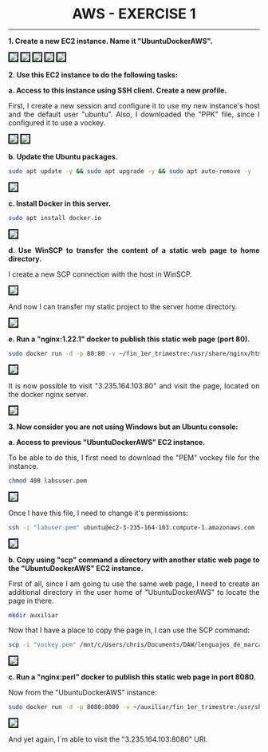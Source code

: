 <style>
  h1{
    border: none;
    margin-bottom: 0px;
    text-align: center;
    font-weight: bold;
  }

  p{
    text-align: justify;
  }

  img{
    border: 2px solid black;
  }
</style>

<h1>AWS - EXERCISE 1</h1>

<hr>

<p><b>1. Create a new EC2 instance. Name it "UbuntuDockerAWS".</b></p>

<img src="img/1.1.png">

<img src="img/1.2.png">

<img src="img/1.3.png">

<img src="img/1.4.png">

<img src="img/1.5.png">

<p><b>2. Use this EC2 instance to do the following tasks:</b></p>

<p><b>a. Access to this instance using SSH client. Create a new profile.</b></p>

<p>First, I create a new session and configure it to use my new instance's host and the default user "ubuntu". Also, I downloaded the "PPK" file, since I configured it to use a vockey.</p>

<img src="img/2.1.png">

<img src="img/2.2.png">

<p><b>b. Update the Ubuntu packages.</b></p>

```bash
sudo apt update -y && sudo apt upgrade -y && sudo apt auto-remove -y
```

<img src="img/2.3.png">

<p><b>c. Install Docker in this server.</b></p>

```bash
sudo apt install docker.io
```

<img src="img/2.4.png">

<p><b>d. Use WinSCP to transfer the content of a static web page to home directory.</b></p>

<p>I create a new SCP connection with the host in WinSCP.</p>

<img src="img/2.5.png">

<p>And now I can transfer my static project to the server home directory.</p>

<img src="img/2.6.png">

<p><b>e. Run a "nginx:1.22.1" docker to publish this static web page (port 80).</b></p>

```bash
sudo docker run -d -p 80:80 -v ~/fin_1er_trimestre:/usr/share/nginx/html nginx:1.22.1
```

<img src="img/2.7.png">

<p>It is now possible to visit "3.235.164.103:80" and visit the page, located on the docker nginx server.</p>

<img src="img/2.8.png">

<p><b>3. Now consider you are not using Windows but an Ubuntu console:</b></p>

<p><b>a. Access to previous "UbuntuDockerAWS" EC2 instance.</b></p>

<p>To be able to do this, I first need to download the "PEM" vockey file for the instance.</p>

```bash
chmod 400 labsuser.pem
```

<img src="img/3.1.png">

<p>Once I have this file, I need to change it's permissions:</p>

```bash
ssh -i "labuser.pem" ubuntu@ec2-3-235-164-103.compute-1.amazonaws.com
```

<img src="img/3.2.png">

<p><b>b. Copy using "scp" command a directory with another static web page to the "UbuntuDockerAWS" EC2 instance.</b></p>

<p>First of all, since I am going tu use the same web page, I need to create an additional directory in the user home of "UbuntuDockerAWS" to locate the page in there.</p>

```bash
mkdir auxiliar
```

<p>Now that I have a place to copy the page in, I can use the SCP command:</p>

```bash
scp -i "vockey.pem" /mnt/c/Users/chris/Documents/DAW/lenguajes_de_marcas/fin_1er_trimestre/* ubuntu@ec2-3-235-164-103.compute-1.amazonaws.com:/home/ubuntu/auxiliar
```

<img src="img/3.3.png">

<p><b>c. Run a "nginx:perl" docker to publish this static web page in port 8080.</b></p>

<p>Now from the "UbuntuDockerAWS" instance:</p>

```bash
sudo docker run -d -p 8080:8080 -v ~/auxiliar/fin_1er_trimestre:/usr/share/nginx/html nginx:perl
```

<img src="img/3.4.png">

<p>And yet again, I`m able to visit the "3.235.164.103:8080" URl.</p>